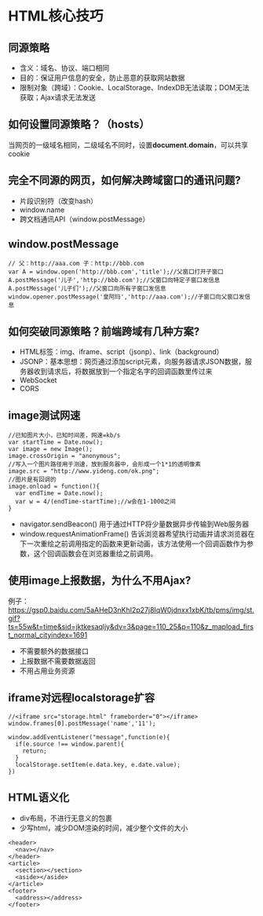 # HTML核心技巧

## 同源策略

* 含义：域名、协议、端口相同
* 目的：保证用户信息的安全，防止恶意的获取网站数据
* 限制对象（跨域）：Cookie、LocalStorage、IndexDB无法读取；DOM无法获取；Ajax请求无法发送

## 如何设置同源策略？（hosts）

当网页的一级域名相同，二级域名不同时，设置**document.domain**，可以共享cookie

## 完全不同源的网页，如何解决跨域窗口的通讯问题?

* 片段识别符（改变hash）
* window.name
* 跨文档通讯API（window.postMessage）

## window.postMessage

```
// 父：http://aaa.com 子：http://bbb.com
var A = window.open('http://bbb.com','title');//父窗口打开子窗口
A.postMessage('儿子','http://bbb.com');//父窗口向特定子窗口发信息
A.postMessage('儿子们');//父窗口向所有子窗口发信息
window.opener.postMessage('皇阿玛','http://aaa.com');//子窗口向父窗口发信息
```

## 如何突破同源策略？前端跨域有几种方案?

* HTML标签：img、iframe、script（jsonp）、link（background）
* JSONP：基本思想：网页通过添加script元素，向服务器请求JSON数据，服务器收到请求后，将数据放到一个指定名字的回调函数里传过来
* WebSocket
* CORS

## image测试网速

```
//已知图片大小，已知时间差，网速=kb/s
var startTime = Date.now();
var image = new Image();
image.crossOrigin = "anonymous";
//写入一个图片路径用于测速，放到服务器中，会形成一个1*1的透明像素
image.src = "http://www.yideng.com/ok.png";
//图片是有回调的
image.onload = function(){
  var endTime = Date.now();
  var w = 4/(endTime-startTime);//w会在1-1000之间
}
```

* navigator.sendBeacon() 用于通过HTTP将少量数据异步传输到Web服务器
* window.requestAnimationFrame() 告诉浏览器希望执行动画并请求浏览器在下一次重绘之前调用指定的函数来更新动画，该方法使用一个回调函数作为参数，这个回调函数会在浏览器重绘之前调用。

## 使用image上报数据，为什么不用Ajax?

例子：https://gsp0.baidu.com/5aAHeD3nKhI2p27j8IqW0jdnxx1xbK/tb/pms/img/st.gif?ts=55w&t=time&sid=jktkesaqljy&dv=3&page=110_25&p=110&z_mapload_first_normal_cityindex=1691

* 不需要额外的数据接口
* 上报数据不需要数据返回
* 不用占用业务资源

## iframe对远程localstorage扩容

```
//<iframe src="storage.html" frameborder="0"></iframe>
window.frames[0].postMessage('name','11');
```

```
window.addEventListener("message",function(e){
  if(e.source !== window.parent){
    return;
  }
  localStorage.setItem(e.data.key, e.date.value);
})
```

## HTML语义化

* div布局，不进行无意义的包裹
* 少写html，减少DOM渲染的时间，减少整个文件的大小

```
<header>
  <nav></nav>
</header>
<article>
  <section></section>
  <aside></aside>
</article>
<footer>
  <address></address>
</footer>
```



